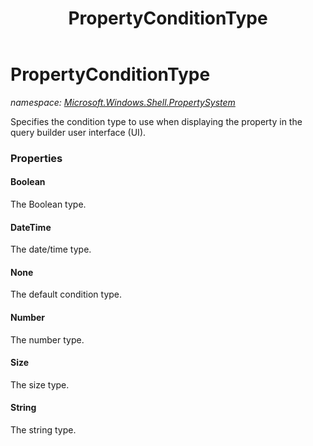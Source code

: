 ﻿---
title: PropertyConditionType
---

# PropertyConditionType
_namespace: [Microsoft.Windows.Shell.PropertySystem](N-Microsoft.Windows.Shell.PropertySystem.html)_

Specifies the condition type to use when displaying the property in the query builder user interface (UI).



### Properties

#### Boolean
The Boolean type.
#### DateTime
The date/time type.
#### None
The default condition type.
#### Number
The number type.
#### Size
The size type.
#### String
The string type.

